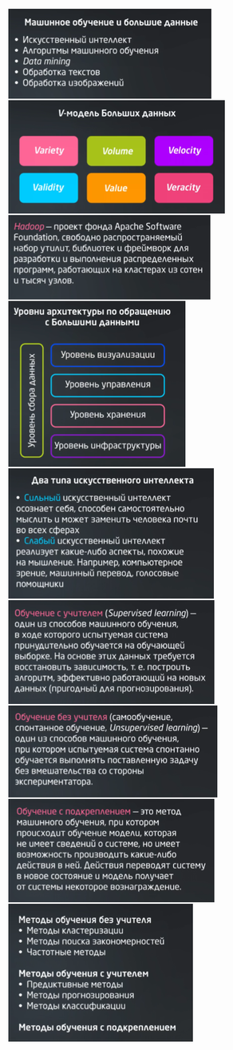 ![](./s-1.png)
![](./s-2.png)
![](./s-3.png)
![](./s-4.png)
![](./s-5.png)
![](./s-6.png)
![](./s-7.png)
![](./s-8.png)
![](./s-9.png)
